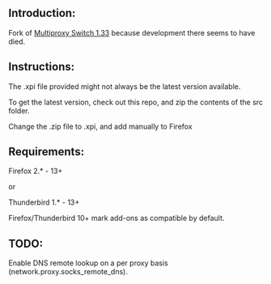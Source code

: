 Introduction:
----------------------
Fork of [Multiproxy Switch 1.33](http://multiproxyswitch.blogspot.com/) because development there seems to have died.

Instructions:
----------------------
The .xpi file provided might not always be the latest version available.

To get the latest version, check out this repo, and zip the contents of the src folder.

Change the .zip file to .xpi, and add manually to Firefox

Requirements:
----------------------
Firefox 2.* - 13+

or

Thunderbird 1.* - 13+

Firefox/Thunderbird 10+ mark add-ons as compatible by default.

TODO:
----------------------
Enable DNS remote lookup on a per proxy basis (network.proxy.socks_remote_dns).
